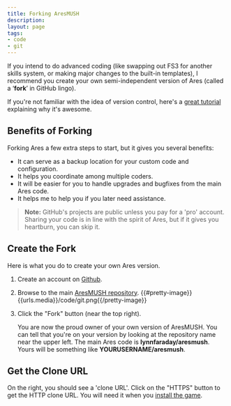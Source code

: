 ```yaml
---
title: Forking AresMUSH
description:
layout: page
tags: 
- code
- git
---
```


If you intend to do advanced coding (like swapping out FS3 for another skills system, or making major changes to the built-in templates), I recommend you create your own semi-independent version of Ares (called a ‘**fork**’ in GitHub lingo). 

If you're not familiar with the idea of version control, here's a [great tutorial](https://betterexplained.com/articles/a-visual-guide-to-version-control/) explaining why it's awesome.

## Benefits of Forking

Forking Ares a few extra steps to start, but it gives you several benefits:

* It can serve as a backup location for your custom code and configuration.
* It helps you coordinate among multiple coders.
* It will be easier for you to handle upgrades and bugfixes from the main Ares code.
* It helps me to help you if you later need assistance.

> **Note:** GitHub's projects are public unless you pay for a 'pro' account.  Sharing your code is in line with the spirit of Ares, but if it gives you heartburn, you can skip it.

## Create the Fork

Here is what you do to create your own Ares version.

1. Create an account on [Github](https://www.github.com).
2. Browse to the main [AresMUSH repository](https://github.com/lynnfaraday/aresmush).
    {{#pretty-image}}{{urls.media}}/code/git.png{{/pretty-image}}
3. Click the "Fork" button (near the top right).

    You are now the proud owner of your own version of AresMUSH.  You can tell that you're on your version by looking at the repository name near the upper left.  The main Ares code is **lynnfaraday/aresmush**.  Yours will be something like  **YOURUSERNAME/aresmush**.    

<a name="clone-url">

## Get the Clone URL

On the right, you should see a 'clone URL'. Click on the "HTTPS" button to get the HTTP clone URL. You will need it when you [install the game](/tutorials/install/install-game).